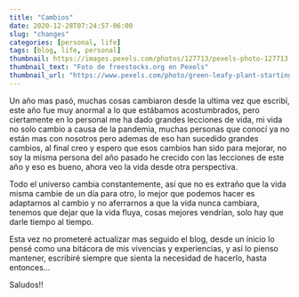 ```yaml
---
title: "Cambios"
date: 2020-12-28T07:24:57-06:00
slug: "changes"
categories: [personal, life]
tags: [blog, life, personal]
thumbnail: https://images.pexels.com/photos/127713/pexels-photo-127713.jpeg?auto=compress&cs=tinysrgb&h=750&w=1260
thumbnail_text: "Foto de freestocks.org en Pexels"
thumbnail_url: "https://www.pexels.com/photo/green-leafy-plant-starting-to-grow-on-beige-racks-127713/"
---
```


Un año mas pasó, muchas cosas cambiaron desde la ultima vez que escribí, este año fue muy anormal a lo que estábamos acostumbrados, pero ciertamente en lo personal me ha dado grandes lecciones de vida, mi vida no solo cambio a causa de la pandemia, muchas personas que conocí ya no están mas con nosotros pero ademas de eso han sucedido grandes cambios, al final creo y espero que esos cambios han sido para mejorar, no soy la misma persona del año pasado he crecido con las lecciones de este año y eso es bueno, ahora veo la vida desde otra perspectiva.

Todo el universo cambia constantemente, así que no es extraño que la vida misma cambie de un día para otro, lo mejor que podemos hacer es adaptarnos al cambio y no aferrarnos a que la vida nunca cambiara, tenemos que dejar que la vida fluya, cosas mejores vendrían, solo hay que darle tiempo al tiempo.

Esta vez no prometeré actualizar mas seguido el blog, desde un inicio lo pensé como una bitácora de mis vivencias y experiencias, y así lo pienso mantener, escribiré siempre que sienta la necesidad de hacerlo, hasta entonces...

Saludos!!
